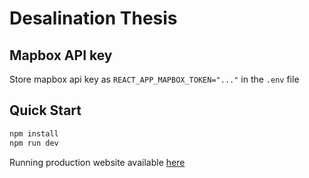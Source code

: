# Desalination Thesis

## Mapbox API key
Store mapbox api key as 
`REACT_APP_MAPBOX_TOKEN="..."` in the  `.env` file
## Quick Start

```bash
npm install
npm run dev
```
Running production website available [here](https://waterworx.netlify.com/)


